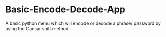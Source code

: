 # Basic-Encode-Decode-App
A basic python menu which will encode or decode a phrase/ password by using the Caesar shift method
